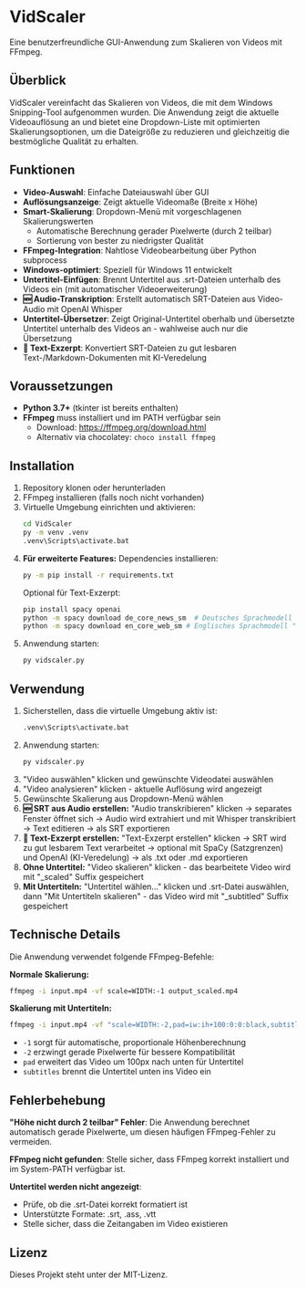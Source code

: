 # VidScaler

Eine benutzerfreundliche GUI-Anwendung zum Skalieren von Videos mit FFmpeg.

## Überblick

VidScaler vereinfacht das Skalieren von Videos, die mit dem Windows Snipping-Tool aufgenommen wurden. Die Anwendung zeigt die aktuelle Videoauflösung an und bietet eine Dropdown-Liste mit optimierten Skalierungsoptionen, um die Dateigröße zu reduzieren und gleichzeitig die bestmögliche Qualität zu erhalten.

## Funktionen

- **Video-Auswahl**: Einfache Dateiauswahl über GUI
- **Auflösungsanzeige**: Zeigt aktuelle Videomaße (Breite x Höhe)
- **Smart-Skalierung**: Dropdown-Menü mit vorgeschlagenen Skalierungswerten
  - Automatische Berechnung gerader Pixelwerte (durch 2 teilbar)
  - Sortierung von bester zu niedrigster Qualität
- **FFmpeg-Integration**: Nahtlose Videobearbeitung über Python subprocess
- **Windows-optimiert**: Speziell für Windows 11 entwickelt
- **Untertitel-Einfügen**: Brennt Untertitel aus .srt-Dateien unterhalb des Videos ein (mit automatischer Videoerweiterung)
- **🆕 Audio-Transkription**: Erstellt automatisch SRT-Dateien aus Video-Audio mit OpenAI Whisper
- **Untertitel-Übersetzer**: Zeigt Original-Untertitel oberhalb und übersetzte Untertitel unterhalb des Videos an - wahlweise auch nur die Übersetzung
- **📄 Text-Exzerpt**: Konvertiert SRT-Dateien zu gut lesbaren Text-/Markdown-Dokumenten mit KI-Veredelung

## Voraussetzungen

- **Python 3.7+** (tkinter ist bereits enthalten)
- **FFmpeg** muss installiert und im PATH verfügbar sein
  - Download: https://ffmpeg.org/download.html
  - Alternativ via chocolatey: `choco install ffmpeg`

## Installation

1. Repository klonen oder herunterladen
2. FFmpeg installieren (falls noch nicht vorhanden)
3. Virtuelle Umgebung einrichten und aktivieren:
   ```bash
   cd VidScaler
   py -m venv .venv
   .venv\Scripts\activate.bat
   ```
4. **Für erweiterte Features:** Dependencies installieren:
   ```bash
   py -m pip install -r requirements.txt
   ```
   Optional für Text-Exzerpt:
   ```bash
   pip install spacy openai
   python -m spacy download de_core_news_sm  # Deutsches Sprachmodell
   python -m spacy download en_core_web_sm # Englisches Sprachmodell "efficiency"
   ```
5. Anwendung starten:
   ```bash
   py vidscaler.py
   ```

## Verwendung

1. Sicherstellen, dass die virtuelle Umgebung aktiv ist:
   ```bash
   .venv\Scripts\activate.bat
   ```
2. Anwendung starten:
   ```bash
   py vidscaler.py
   ```
3. "Video auswählen" klicken und gewünschte Videodatei auswählen
4. "Video analysieren" klicken - aktuelle Auflösung wird angezeigt
5. Gewünschte Skalierung aus Dropdown-Menü wählen
6. **🆕 SRT aus Audio erstellen:** "Audio transkribieren" klicken → separates Fenster öffnet sich → Audio wird extrahiert und mit Whisper transkribiert → Text editieren → als SRT exportieren
7. **📄 Text-Exzerpt erstellen:** "Text-Exzerpt erstellen" klicken → SRT wird zu gut lesbarem Text verarbeitet → optional mit SpaCy (Satzgrenzen) und OpenAI (KI-Veredelung) → als .txt oder .md exportieren
8. **Ohne Untertitel:** "Video skalieren" klicken - das bearbeitete Video wird mit "_scaled" Suffix gespeichert
9. **Mit Untertiteln:** "Untertitel wählen..." klicken und .srt-Datei auswählen, dann "Mit Untertiteln skalieren" - das Video wird mit "_subtitled" Suffix gespeichert

## Technische Details

Die Anwendung verwendet folgende FFmpeg-Befehle:

**Normale Skalierung:**
```bash
ffmpeg -i input.mp4 -vf scale=WIDTH:-1 output_scaled.mp4
```

**Skalierung mit Untertiteln:**
```bash
ffmpeg -i input.mp4 -vf "scale=WIDTH:-2,pad=iw:ih+100:0:0:black,subtitles=subtitles.srt:force_style='Alignment=2,MarginV=20'" output_subtitled.mp4
```

- `-1` sorgt für automatische, proportionale Höhenberechnung
- `-2` erzwingt gerade Pixelwerte für bessere Kompatibilität  
- `pad` erweitert das Video um 100px nach unten für Untertitel
- `subtitles` brennt die Untertitel unten ins Video ein

## Fehlerbehebung

**"Höhe nicht durch 2 teilbar" Fehler**: 
Die Anwendung berechnet automatisch gerade Pixelwerte, um diesen häufigen FFmpeg-Fehler zu vermeiden.

**FFmpeg nicht gefunden**: 
Stelle sicher, dass FFmpeg korrekt installiert und im System-PATH verfügbar ist.

**Untertitel werden nicht angezeigt**:
- Prüfe, ob die .srt-Datei korrekt formatiert ist
- Unterstützte Formate: .srt, .ass, .vtt
- Stelle sicher, dass die Zeitangaben im Video existieren

## Lizenz

Dieses Projekt steht unter der MIT-Lizenz.